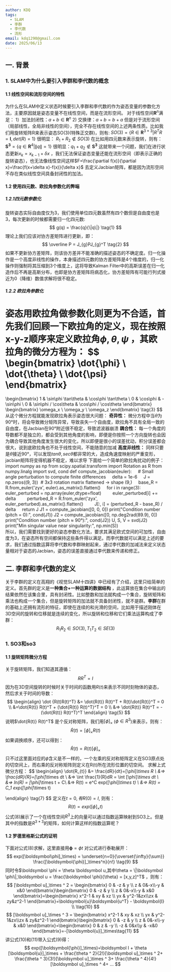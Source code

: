 ```yaml
---
author: KDQ
tags:
  - SLAM
  - 李群
  - 李代数
  - 流形
email: kdq1290@gmail.com
date: 2025/06/13
---
```

## 一. 背景
### 1. SLAM中为什么要引入李群和李代数的概念
#### 1.1 线性空间和流形空间的特性
为什么在SLAM中定义状态时候要引入李群和李代数的作为姿态变量的参数化方法，主要原因就是姿态变量不在线性空间，而是在流形空间。
对于线性空间$\boldsymbol{R}^n$满足：
	1）加法封闭性：$a+ b \in\boldsymbol{R}^n$
	2)	 交换律：$a+b = b+a$
但是对于流形空间（局部线性，全局非线性的空间），完全不存在线性空间的上述两条性质。比如我们用旋转矩阵R来表示姿态SO(3)(特殊正交群)，则有: 
	$SO(3) = \{{R\in \boldsymbol{R}^{3\times3}|R^T R=\boldsymbol{I},det(R) = 1}\}$
很明显： $R_1 + R_2 \notin SO(3)$
在比如用四元数来表示旋转，则有： 
	$\boldsymbol{S^3} = \{{ q\in \boldsymbol{R}^4 | \left \|q\right\|=1} \}$
很明显：$q_1 + q_2 \notin \boldsymbol{S^3}$
这就带来一个问题，我们在进行状态更新$x_{k} = x_{k-1} + \delta x$ ，我们无法保证姿态变量还能在流形空间（即表示正确的旋转姿态），也无法像线性空间这样$F=\frac{\partial f(x)}{\partial x}=\frac{f(x+\delta x)-f(x)}{\delta x}$ 去定义Jacbian矩阵，都是因为流形空间不存在类似线性空间具备封闭性的加法。
#### 1.2 使用四元数、欧拉角参数化的弊端
##### 1.2.1四元数参数化
旋转姿态实际自由度仅为3，我们使用单位四元数虽然有四个数但是自由度也是3，每次更新的时候都需要归一化四元数:
$$
g(q) = \frac{q}{\|q\|} \tag{1}
$$
理论上我们应该对协方差矩阵进行更新，即：
$$
\overline P = J_{g}PJ_{g}^T \tag{2}
$$
如果不更新协方差矩阵，则该协方差并不能准确的描述姿态的不确定度。归一化操作是一个高度非线性的操作，本身描述四元数的协方差矩阵是4个维度的，归一化操作则强制将其压缩到3个维度上，这将导致Kalman Filter中的高斯误差在归一化造作后不再是高斯分布，也即是协方差矩阵将病态化，协方差矩阵有可能行列式接近为0（降维）数值求解将很不稳定。
##### 1.2.2 欧拉角参数化
姿态用欧拉角做参数化则更为不合适，首先我们回顾一下欧拉角的定义，现在按照x-y-z顺序来定义欧拉角$\phi,\theta,\psi$ ，其欧拉角的微分方程为：
$$
\begin{bmatrix}
\dot{\phi} \\
\dot{\theta} \\
\dot{\psi}
\end{bmatrix}
=
\begin{bmatrix}
1 & \sin\phi \tan\theta & \cos\phi \tan\theta \\
0 & \cos\phi             & -\sin\phi \\
0 & \sin\phi / \cos\theta & \cos\phi / \cos\theta
\end{bmatrix}
\begin{bmatrix}
\omega_x \\
\omega_y \\
\omega_z
\end{bmatrix} \tag{3}
$$
从这个微分方程就能发现欧拉角表示姿态很大问题：
**奇异性：** 微分方程中当$\theta$为90°时，将会导致微分矩阵异常，导致丧失一个自由度，欧拉角不具有全局一致的自由度，在Jacbian在90°附近很不稳定，导致滤波器崩溃
**耦合性：** 每一个角度的导数都不是独立的，都会受到其他角度的影响，即便是你按照一个方向旋转也会因为耦合导致其他角度发生很大的变化，所以即便是很小的误差扰动，积分误差都会很大，说到底欧拉角也不处于线性空间，不能随意的加减
**高度非线性：** 同样只要是$\theta$接近90°，可以发现$tan\theta,sec\theta$都非常的大，造成角速度映射的严重变形，jacbian矩阵将变得机器不稳定，难以求导
下面给一个简单的欧拉角扰动的例子：
	import numpy as np
	from scipy.spatial.transform import Rotation as R
	from numpy.linalg import svd, cond
	def compute_jacobian(euler):
	    # Small angle perturbation to compute finite differences
	    delta = 1e-6
	    J = np.zeros((9, 3))  # 3x3 rotation matrix flattened → shape (9,)
	    base_R = R.from_euler('zyx', euler).as_matrix().flatten()
	    for i in range(3):
	        euler_perturbed = np.array(euler,dtype=float)
	        euler_perturbed[i] += delta
	        perturbed_R = R.from_euler('zyx', euler_perturbed).as_matrix().flatten()
	        J[:, i] = (perturbed_R - base_R) / delta
	    return J
	J1 = compute_jacobian([0, 0, 0])
	print("Condition number (pitch = 0):", cond(J1))
	J2 = compute_jacobian([0, np.deg2rad(89.9), 0])
	print("Condition number (pitch ≈ 90°):", cond(J2))
	U, S, V = svd(J2)
	print("Min singular value near singularity:", np.min(S))	
所以，我们需要找到更好的姿态参数化方法，要求其满足欧式空间的可加性，自由度为3，在姿态所有空间都保持这些条件得以满足。而李代数就可以满足上述的要求，我们通过指数运算将李代数和李群映射起来，通过李代数的加减法来定义状态量相对于姿态的Jacbian，姿态的误差直接通过李代数来传递和修正。

## 二. 李群和李代数的定义

关于李群的定义在高翔的《视觉SLAM十四讲》中已经有了介绍，这里只给简单的定义。首先群的定义是**一种集合+一种运算的数据结构** ，此运算放在集合中输出的结果依然在该集合里，具有封闭性。比如整数和加法就构成一个集合，旋转矩阵和乘法也构成一个集合，但是旋转矩阵的加法就不具备封闭性，就不是群。**李群**在群的基础上还拥有流形的特征，即使在连续的和光滑的空间，比如用于描述刚体在3D空间的旋转和位移就是连续的变化，所以旋转和位移和它们乘法运算构成了李群：
$$
R_1 R_2 \in SO(3), T_1 T_2 \in SE(3)
$$
### 1. SO3和so3
#### 1.1 旋转矩阵微分方程
关于旋转矩阵，我们知道其遵循： 
$$
RR^T = I \tag {4}
$$
因为在3D空间旋转的时候时关于时间的函数用$R(t)$来表示不同时刻物体的姿态，然后求关于时间的导数：
$$
\begin{align}
\dot {R(t)R(t)^T} &= \dot{R(t)} R(t)^T + R(t)\dot{R(t)}^T = 0 \\
&=\dot{R(t)} R(t)^T + (\dot{R(t)} R(t)^T)^T = 0 \\
&=> \dot{R(t)} R(t)^T = -(\dot{R(t)} R(t)^T)^T
\end{align} \tag{5}
$$
说明$\dot{R(t)} R(t)^T$ 是个反对称矩阵，我们用$[\phi]_\times$ ($\phi \in R^3$)来表示，则有：
$$
\dot R(t) = [\phi]_\times R(t)
$$
如果调换顺序，还可以得到： 
$$
\dot R(t) = R(t)[\phi]_\times \tag{6}
$$
只不过这里面对应的$\phi$含义是不一样的，一个左乘的反对称矩阵定义在SO3原点处的切空间上，而右乘的反对称矩阵则定义在R(t)所在流形位置的切空间。
求解上式微分方程：
$$
\begin{align}
\dot{R_{t}} &= \frac{dR}{dt}=[\phi]_\times R \\
&=> \frac{dR}{R}=[\phi]_\times dt \\
&=> \int \frac{1}{R}dR = \int [\phi]_\times dt \\
&=> ln(R) = [\phi]_\times t + C\\
&=> R(t) = e^C exp([\phi]_\times t) \\
&=> R(t) = C_1 exp([\phi]_\times t)

\end{align} \tag{7}
$$
定义在$t=0,有R(0)=I$, 则有：
$$
R(t) = exp([\phi]_\times t) \tag {8}
$$
公式(8)展示了一个在线性空间$R^3$上的向量可以通过指数运算映射到SO3上。但是其中的指数是$R^{3*3}$的矩阵，如何计算这样的指数运算呢？
#### 1.2 罗德里格斯公式的证明
下面对公式(8)求解，这里直接用$\boldsymbol{\phi} = \phi t$ 对公式进行泰勒展开： 
$$
exp([\boldsymbol\phi]_\times) = \underset{n=0}{\overset{\infty}{\sum}} \frac{[\boldsymbol{\phi}]_\times^n}{n!} \tag{9}
$$
同时令$\boldsymbol \phi = \theta \boldsymbol u,其中\theta = \|\boldsymbol \phi\|,\boldsymbol u = \frac{\boldsymbol \phi}{\theta} = [x,y,z]^T$ ，则有： 
$$
[\boldsymbol u]_\times ^ 2 = \begin{bmatrix} 0 & -z & y \\ z & 0&-x\\-y & x&0  \end{bmatrix}\begin{bmatrix} 0 & -z & y \\ z & 0&-x\\-y & x&0  \end{bmatrix}=\begin{bmatrix} x^2-1 & xy & xz \\ yx & y^2-1&zx\\zx & zy&z^2-1  \end{bmatrix}=\boldsymbol{u}\boldsymbol{u^T} - \boldsymbol{I} \\ \tag{10}
$$
$$
[\boldsymbol u]_\times ^ 3 = \begin{bmatrix} x^2-1 & xy & xz \\ yx & y^2-1&zx\\zx & zy&z^2-1  \end{bmatrix}\begin{bmatrix} 0 & -z & y \\ z & 0&-x\\-y & x&0  \end{bmatrix}=\begin{bmatrix} 0 & z & -y \\ -z & 0&x\\y & -x&0  \end{bmatrix}=-[\boldsymbol{u}]_\times\tag{11} 
$$
讲公式(10)和(11)带入公式(9)得： 
$$
exp([\boldsymbol{\phi}]_\times)=\boldsymbol I + \theta [\boldsymbol{u}]_\times + \frac{\theta ^ 2}{2!}[\boldsymbol u]_\times ^ 2+  \frac{\theta ^ 3}{3!}[\boldsymbol u]_\times ^ 3+ \frac{\theta ^ 4}{4!}[\boldsymbol u]_\times ^ 4+ ... 
$$



